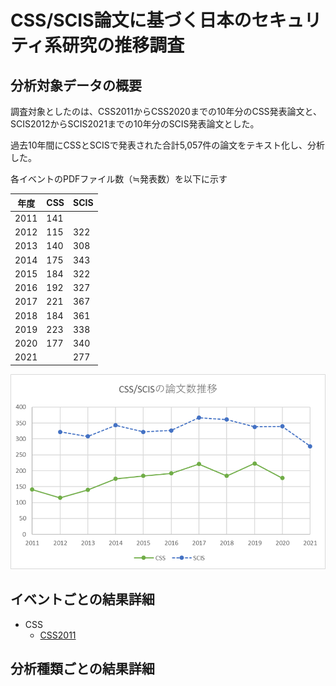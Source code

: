 CSS/SCIS論文に基づく日本のセキュリティ系研究の推移調査
====

## 分析対象データの概要
調査対象としたのは、CSS2011からCSS2020までの10年分のCSS発表論文と、SCIS2012からSCIS2021までの10年分のSCIS発表論文とした。

過去10年間にCSSとSCISで発表された合計5,057件の論文をテキスト化し、分析した。

各イベントのPDFファイル数（≒発表数）を以下に示す

| 年度 | CSS | SCIS |
----|----|----
|2011|141||
|2012|115|322|
|2013|140|308|
|2014|175|343|
|2015|184|322|
|2016|192|327|
|2017|221|367|
|2018|184|361|
|2019|223|338|
|2020|177|340|
|2021||277|

![Number of Papers](/data/num_papers.png)

## イベントごとの結果詳細
- CSS
	- [CSS2011](/result/css2011.md)


## 分析種類ごとの結果詳細
